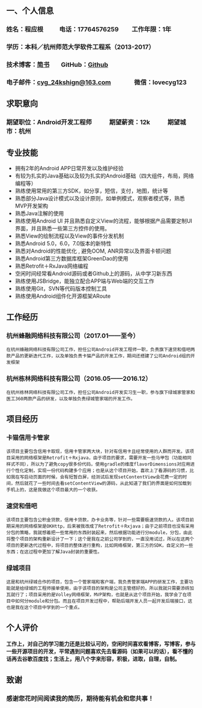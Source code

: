 ## 一、个人信息
### 姓名：程应根&nbsp;&nbsp;&nbsp;&nbsp;&nbsp;&nbsp;&nbsp;&nbsp;&nbsp;&nbsp;&nbsp;电话：17764576259&nbsp;&nbsp;&nbsp;&nbsp;&nbsp;&nbsp;&nbsp;&nbsp;&nbsp;工作年限：1年
### 学历：本科／杭州师范大学软件工程系（2013-2017）
### 技术博客：[简书](https://www.jianshu.com/u/2db811eb0d5f)&nbsp;&nbsp;&nbsp;&nbsp;&nbsp;&nbsp;&nbsp;&nbsp;GitHub：[Github](https://github.com/Jakemesdg)
### 电子邮件：cyg_24kshign@163.com&nbsp;&nbsp;&nbsp;&nbsp;&nbsp;&nbsp;&nbsp;&nbsp;&nbsp;&nbsp;&nbsp;&nbsp;&nbsp;&nbsp;&nbsp;&nbsp;微信：lovecyg123

## 求职意向
### 期望职位：Android开发工程师&nbsp;&nbsp;&nbsp;&nbsp;&nbsp;&nbsp;&nbsp;&nbsp;&nbsp;&nbsp;&nbsp;&nbsp;期望薪资：12k&nbsp;&nbsp;&nbsp;&nbsp;&nbsp;&nbsp;&nbsp;&nbsp;&nbsp;&nbsp;&nbsp;&nbsp;期望城市：杭州

## 专业技能
* 拥有2年的Android APP日常开发以及维护经验
* 有较为扎实的Java基础以及较为扎实的Android基础（四大组件，布局，网络编程等）
* 熟练使用常用的第三方SDK，如分享，短信，支付，地图，统计等
* 熟悉部分Java设计模式以及设计原则，如单例模式，观察者模式等，熟悉MVP开发架构
* 熟悉Java注解的使用
* 熟练使用Android UI 并且熟悉自定义View的流程，能够根据产品需要定制UI界面，并且熟悉一些第三方控件的使用。
* 熟悉View的绘制流程以及View的事件分发机制
* 熟悉Android 5.0，6.0，7.0版本的新特性
* 熟悉对Android的性能优化 , 避免OOM, ANR异常以及界面卡顿问题
* 熟悉Android第三方数据库框架GreenDao的使用
* 熟悉Retrofit＋RxJava网络编程
* 空闲时间经常看Android源码或者Github上的源码，从中学习新东西
* 熟练使用JSBridge，能独立配合APP端与Web端的交互工作
* 熟练使用Git，SVN等代码版本控制工具
* 熟练使用Android组件化开源框架ARoute


## 工作经历
### 杭州蜂融网络科技有限公司（2017.01——至今）

```
在杭州蜂融网络科技有限公司工作，担任公司Android开发工程师一职，负责旗下速贷和借吧两款产品的更新迭代工作，以及单独负责卡猫产品的开发工作，期间还搭建了公司Android组的开发框架
```

### 杭州栋林网络科技有限公司（2016.05——2016.12）
```
在杭州栋林网络科技有限公司工作，担任公司Android开发实习生一职，参与旗下绿城家管家和医工360两款产品的研发，以及单独负责绿城管家端的开发工作。
```

## 项目经历
### 卡猫信用卡管家
```
该项目主要包含信用卡取现，信用卡管家两大块，针对有信用卡且经常使用的人群而开发。该项目采用的网络框架是Retrofit＋Rxjava，由于项目的要求，需要开发一些马甲包（功能相同样式不同），所以为了避免copy很多份代码，使用gradle的维度flavorDimensions对应用进行个性化定制，实现一份代码构建多个应用；也是从这个项目开始，喜欢上了看源码的习惯，比如我在写启动页面的时候，会有短暂白屏，经测试后发现setContentView会花费一定的时间，然后就花了一些时间去看setContentView的源码，从此知道了我们的界面是如何加载到手机上的，这是我做这个项目最大的一个收获。
```

### 速贷和借吧
```
该项目主要包含公积金贷款，信用卡贷款，办卡业务等，针对一些需要极速贷款的人。该项目前期采用的网络框架是OKHttp，后来被我改成了Retrofit＋Rxjava；由于之前项目也没有采用分包的策略，我就想着把一些常用的东西封装起来，然后根据功能进行分module，分包，由此将整个项目的架构重新设计了一下；这个是我在之前公司学到的，一直没用试过，所以在这两个项目的更新迭代过程中，将项目的整体进行重构，比如网络框架，第三方的SDK，自定义的一些东西；在这过程中更加了解Java封装的重要性。
```

### 绿城项目
```
这是和杭州绿城合作的项目，包含一个管家端和客户端，我负责管家端APP的研发工作，主要功能就是给绿城的工程师接单使用，由于该项目的架构是公司主管搭好的，所以我就只需要添砖加瓦就行了；项目采用的是Volley网络框架，MVP架构，也就是从这个项目开始，我学会了在项目中如何分module和分包。而且在项目开发过程中，帮助后端开发人员一起开发后端接口，这也是我在这个项目中学到的一个重点。
```


## 个人评价
#### 工作上，对自己的学习能力还是比较认可的，空闲时间喜欢看博客，写博客，参与一些开源项目的开发，平常遇到问题喜欢先去看源码（如果可以的话），看不懂的话再去谷歌百度找；生活上，用八个字来形容，积极，进取，自理，自制。

## 致谢
### 感谢您花时间阅读我的简历，期待能有机会和您共事！